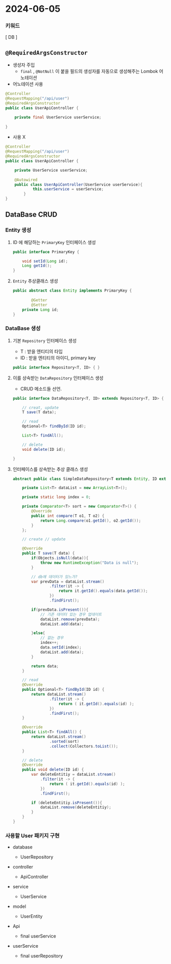 # 2024-06-05

### 키워드

[ DB ]

## `@RequiredArgsConstructor`
- 생성자 주입
    - `final` , `@NotNull` 이 붙을 필드의 생성자를 자동으로 생성해주는 Lombok 어노테이션
- 어노테이션 사용

```java
@Controller
@RequestMapping("/api/user")
@RequiredArgsConstructor
public class UserApiController {

    private final UserService userService;
    
}
```

- 사용 X

```java
@Controller
@RequestMapping("/api/user")
@RequiredArgsConstructor
public class UserApiController {

    private UserService userService;
    
    @Autowired
    public class UserApiController(UserService userService){
            this.userService = userService;
        }
}
```

## DataBase CRUD

### Entity 생성

1. ID 에 해당하는 `PrimaryKey` 인터페이스 생성
    
    ```java
    public interface PrimaryKey {
    
        void setId(Long id);
        Long getId();
    }
    ```
    
2. `Entity` 추상클래스 생성
    
    ```java
    public abstract class Entity implements PrimaryKey {
            
            @Getter
            @Setter
        private Long id;
    }
    ```
    

### DataBase 생성

1. 기본 `Repository` 인터페이스 생성
    - T : 받을 엔티티의 타입
    - ID : 받을 엔티티의 아이디, primary key
    
    ```java
    public interface Repository<T, ID> { }
    ```
    
2. 이를 상속받는 `DataRepository` 인터페이스 생성
    - CRUD 메소드들 선언.
    
    ```java
    public interface DataRepository<T, ID> extends Repository<T, ID> {
    
        // creat, update
        T save(T data);
    
        // read
        Optional<T> findById(ID id);
    
        List<T> findAll();
    
        // delete
        void delete(ID id);
    
    }
    ```
    
3. 인터페이스를 상속받는 추상 클래스 생성
    
    ```java
    abstract public class SimpleDataRepository<T extends Entity, ID extends Long> implements DataRepository<T, ID> {
    
        private List<T> dataList = new ArrayList<T>();
    
        private static long index = 0;
    
        private Comparator<T> sort = new Comparator<T>() {
            @Override
            public int compare(T o1, T o2) {
                return Long.compare(o1.getId(), o2.getId());
            }
        };
    
        // create // update
    
        @Override
        public T save(T data) {
            if(Objects.isNull(data)){
                throw new RuntimeException("Data is null");
            }
    
            // db에 데이터가 있느가?
            var prevData = dataList.stream()
                    .filter(it -> {
                        return it.getId().equals(data.getId());
                    })
                    .findFirst();
    
            if(prevData.isPresent()){
                // 기존 데이터 있는 경우 업데이트
                dataList.remove(prevData);
                dataList.add(data);
    
            }else{
                // 없는 경우
                index++;
                data.setId(index);
                dataList.add(data);
            }
    
            return data;
        }
    
        // read
        @Override
        public Optional<T> findById(ID id) {
            return dataList.stream()
                    .filter(it -> {
                        return ( it.getId().equals(id) );
                    })
                    .findFirst();
        }
    
        @Override
        public List<T> findAll() {
            return dataList.stream()
                    .sorted(sort)
                    .collect(Collectors.toList());
        }
    
        // delete
        @Override
        public void delete(ID id) {
            var deleteEntitiy = dataList.stream()
                .filter(it -> {
                    return ( it.getId().equals(id) );
                })
                .findFirst();
    
            if (deleteEntitiy.isPresent()){
                dataList.remove(deleteEntitiy);
            }
        }
    }
    ```
    

### 사용할 User 패키지 구현

- database
    - UserRepository
- controller
    - ApiController
- service
    - UserService
- model
    - UserEntity

- Api
    - final userService
- userService
    - final userRepository